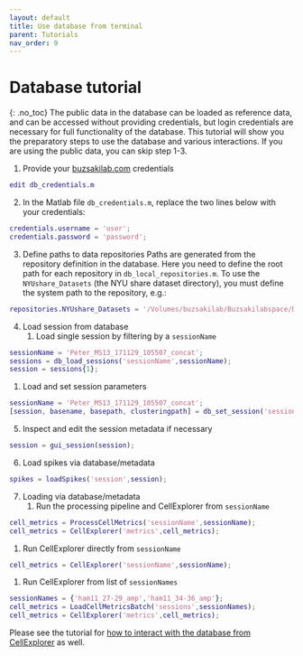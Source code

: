```yaml
---
layout: default
title: Use database from terminal
parent: Tutorials
nav_order: 9
---
```

# Database tutorial
{: .no_toc}
The public data in the database can be loaded as reference data, and can be accessed without providing credentials, but login credentials are necessary for full functionality of the database. This tutorial will show you the preparatory steps to use the database and various interactions. If you are using the public data, you can skip step 1-3.

1. Provide your [buzsakilab.com](https://buzsakilab.com/wp/database/) credentials
```m
edit db_credentials.m
```
2. In the Matlab file `db_credentials.m`, replace the two lines below with your credentials:
```m
credentials.username = 'user';
credentials.password = 'password';
```
3. Define paths to data repositories
Paths are generated from the repository definition in the database. Here you need to define the root path for each repository in `db_local_repositories.m`. To use the `NYUshare_Datasets` (the NYU share dataset directory), you must define the system path to the repository, e.g.:
```m
repositories.NYUshare_Datasets = '/Volumes/buzsakilab/Buzsakilabspace/Datasets';
```
4. Load session from database
   1. Load single session by filtering by a `sessionName`
```m
sessionName = 'Peter_MS13_171129_105507_concat';
sessions = db_load_sessions('sessionName',sessionName);
session = sessions{1};
```
   1. Load and set session parameters
```m
sessionName = 'Peter_MS13_171129_105507_concat';
[session, basename, basepath, clusteringpath] = db_set_session('sessionName',sessionName);
```
5. Inspect and edit the session metadata if necessary
```m
session = gui_session(session);
```
6. Load spikes via database/metadata
```m
spikes = loadSpikes('session',session);
```
7. Loading via database/metadata
   1. Run the processing pipeline and CellExplorer from `sessionName`
```m
cell_metrics = ProcessCellMetrics('sessionName',sessionName);
cell_metrics = CellExplorer('metrics',cell_metrics);
```
   1. Run CellExplorer directly from `sessionName`
```m
cell_metrics = CellExplorer('sessionName',sessionName);
```
   1. Run CellExplorer from list of `sessionNames`
```m
sessionNames = {'ham11_27-29_amp','ham11_34-36_amp'};
cell_metrics = LoadCellMetricsBatch('sessions',sessionNames);
cell_metrics = CellExplorer('metrics',cell_metrics);
```

Please see the tutorial for [how to interact with the database from CellExplorer]({{"/tutorials/database-sessions-dialog/"|absolute_url}}) as well.

